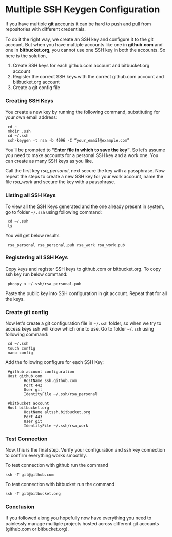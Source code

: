 # Multiple SSH Keygen Configuration
If you have multiple **git** accounts it can be hard to push and pull from repositories with different credentials. 

To do it the right way, we create an SSH key and configure it to the git account. But when you have multiple accounts like one in **github.com** and one in **bitbucket.org**, you cannot use one SSH key in both the accounts. So here is the solution,

1. Create SSH keys for each github.com account and bitbucket.org account
2. Register the correct SSH keys with the correct github.com account and bitbucket.org account
3. Create a git config file

### Creating SSH Keys
You create a new key by running the following command, substituting for your own email address:
```
 cd ~
 mkdir .ssh
 cd ~/.ssh
 ssh-keygen -t rsa -b 4096 -C “your_email@example.com”
```
You’ll be prompted to **“Enter file in which to save the key”**. So let’s assume you need to make accounts for a personal SSH key and a work one. You can create as many SSH keys as you like.

Call the first key *rsa_personal*, next secure the key with a passphrase. Now repeat the steps to create a new SSH key for your work account, name the file *rsa_work* and secure the key with a passphrase.

### Listing all SSH Keys
To view all the SSH Keys generated and the one already present in system, go to folder `~/.ssh` using following command:
```
 cd ~/.ssh
 ls
```
You will get below results
```
 rsa_personal rsa_personal.pub rsa_work rsa_work.pub
```

### Registering all SSH Keys
Copy keys and register SSH keys to github.com or bitbucket.org. To copy ssh key run below command:
```
 pbcopy < ~/.ssh/rsa_personal.pub
```
Paste the public key into SSH configuration in git account. Repeat that for all the keys.

### Create git config
Now let's create a git configuration file in `~/.ssh` folder, so when we try to access keys ssh will know which one to use. Go to folder `~/.ssh` using following command:

```
 cd ~/.ssh
 touch config
 nano config
```
Add the following configure for each SSH Key:
```
 #github account configuration
 Host github.com
        HostName ssh.github.com
        Port 443
        User git
        IdentityFile ~/.ssh/rsa_personal

 #bitbucket account
 Host bitbucket.org
        HostName altssh.bitbucket.org
        Port 443
        User git
        IdentityFile ~/.ssh/rsa_work
```

### Test Connection
Now, this is the final step. Verify your configuration and ssh key connection to confirm everything works smoothly.

To test connection with github run the command
```
ssh -T git@github.com
```

To test connection with bitbucket run the command
```
ssh -T git@bitbucket.org 
```

### Conclusion
If you followed along you hopefully now have everything you need to painlessly manage multiple projects hosted across different git accounts (github.com or bitbucket.org).
